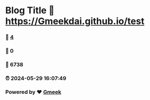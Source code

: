 # Blog Title :link: https://Gmeekdai.github.io/test 
### :page_facing_up: [4](https://Gmeekdai.github.io/test/tag.html) 
### :speech_balloon: 0 
### :hibiscus: 6738 
### :alarm_clock: 2024-05-29 16:07:49 
### Powered by :heart: [Gmeek](https://github.com/Meekdai/Gmeek)
